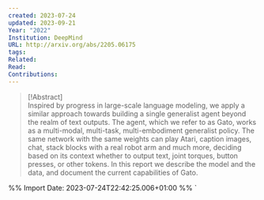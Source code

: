```yaml
---
created: 2023-07-24
updated: 2023-09-21
Year: "2022"
Institution: DeepMind
URL: http://arxiv.org/abs/2205.06175
tags: 
Related: 
Read: 
Contributions:
---
```

> [!Abstract]  
> Inspired by progress in large-scale language modeling, we apply a similar approach towards building a single generalist agent beyond the realm of text outputs. The agent, which we refer to as Gato, works as a multi-modal, multi-task, multi-embodiment generalist policy. The same network with the same weights can play Atari, caption images, chat, stack blocks with a real robot arm and much more, deciding based on its context whether to output text, joint torques, button presses, or other tokens. In this report we describe the model and the data, and document the current capabilities of Gato.  


%% Import Date: 2023-07-24T22:42:25.006+01:00 %%
`